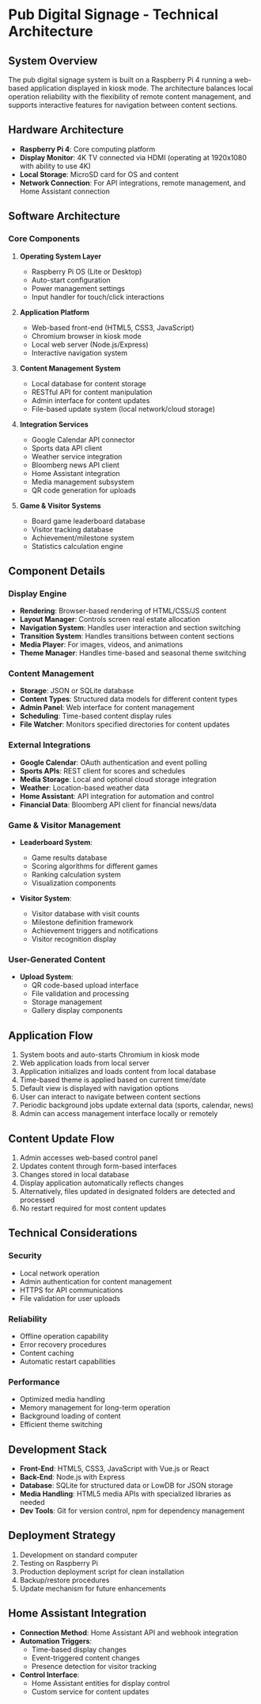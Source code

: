 # Pub Digital Signage - Technical Architecture

## System Overview

The pub digital signage system is built on a Raspberry Pi 4 running a web-based application displayed in kiosk mode. The architecture balances local operation reliability with the flexibility of remote content management, and supports interactive features for navigation between content sections.

## Hardware Architecture

- **Raspberry Pi 4**: Core computing platform
- **Display Monitor**: 4K TV connected via HDMI (operating at 1920x1080 with ability to use 4K)
- **Local Storage**: MicroSD card for OS and content
- **Network Connection**: For API integrations, remote management, and Home Assistant connection

## Software Architecture

### Core Components

1. **Operating System Layer**
   - Raspberry Pi OS (Lite or Desktop)
   - Auto-start configuration
   - Power management settings
   - Input handler for touch/click interactions

2. **Application Platform**
   - Web-based front-end (HTML5, CSS3, JavaScript)
   - Chromium browser in kiosk mode
   - Local web server (Node.js/Express)
   - Interactive navigation system

3. **Content Management System**
   - Local database for content storage
   - RESTful API for content manipulation
   - Admin interface for content updates
   - File-based update system (local network/cloud storage)

4. **Integration Services**
   - Google Calendar API connector
   - Sports data API client
   - Weather service integration
   - Bloomberg news API client
   - Home Assistant integration
   - Media management subsystem
   - QR code generation for uploads

5. **Game & Visitor Systems**
   - Board game leaderboard database
   - Visitor tracking database
   - Achievement/milestone system
   - Statistics calculation engine

## Component Details

### Display Engine

- **Rendering**: Browser-based rendering of HTML/CSS/JS content
- **Layout Manager**: Controls screen real estate allocation
- **Navigation System**: Handles user interaction and section switching
- **Transition System**: Handles transitions between content sections
- **Media Player**: For images, videos, and animations
- **Theme Manager**: Handles time-based and seasonal theme switching

### Content Management

- **Storage**: JSON or SQLite database
- **Content Types**: Structured data models for different content types
- **Admin Panel**: Web interface for content management
- **Scheduling**: Time-based content display rules
- **File Watcher**: Monitors specified directories for content updates

### External Integrations

- **Google Calendar**: OAuth authentication and event polling
- **Sports APIs**: REST client for scores and schedules
- **Media Storage**: Local and optional cloud storage integration
- **Weather**: Location-based weather data
- **Home Assistant**: API integration for automation and control
- **Financial Data**: Bloomberg API client for financial news/data

### Game & Visitor Management

- **Leaderboard System**:
  - Game results database
  - Scoring algorithms for different games
  - Ranking calculation system
  - Visualization components

- **Visitor System**:
  - Visitor database with visit counts
  - Milestone definition framework
  - Achievement triggers and notifications
  - Visitor recognition display

### User-Generated Content

- **Upload System**:
  - QR code-based upload interface
  - File validation and processing
  - Storage management
  - Gallery display components

## Application Flow

1. System boots and auto-starts Chromium in kiosk mode
2. Web application loads from local server
3. Application initializes and loads content from local database
4. Time-based theme is applied based on current time/date
5. Default view is displayed with navigation options
6. User can interact to navigate between content sections
7. Periodic background jobs update external data (sports, calendar, news)
8. Admin can access management interface locally or remotely

## Content Update Flow

1. Admin accesses web-based control panel
2. Updates content through form-based interfaces
3. Changes stored in local database
4. Display application automatically reflects changes
5. Alternatively, files updated in designated folders are detected and processed
6. No restart required for most content updates

## Technical Considerations

### Security

- Local network operation
- Admin authentication for content management
- HTTPS for API communications
- File validation for user uploads

### Reliability

- Offline operation capability
- Error recovery procedures
- Content caching
- Automatic restart capabilities

### Performance

- Optimized media handling
- Memory management for long-term operation
- Background loading of content
- Efficient theme switching

## Development Stack

- **Front-End**: HTML5, CSS3, JavaScript with Vue.js or React
- **Back-End**: Node.js with Express
- **Database**: SQLite for structured data or LowDB for JSON storage
- **Media Handling**: HTML5 media APIs with specialized libraries as needed
- **Dev Tools**: Git for version control, npm for dependency management

## Deployment Strategy

1. Development on standard computer
2. Testing on Raspberry Pi
3. Production deployment script for clean installation
4. Backup/restore procedures
5. Update mechanism for future enhancements

## Home Assistant Integration

- **Connection Method**: Home Assistant API and webhook integration
- **Automation Triggers**:
  - Time-based display changes
  - Event-triggered content changes
  - Presence detection for visitor tracking
- **Control Interface**:
  - Home Assistant entities for display control
  - Custom service for content updates